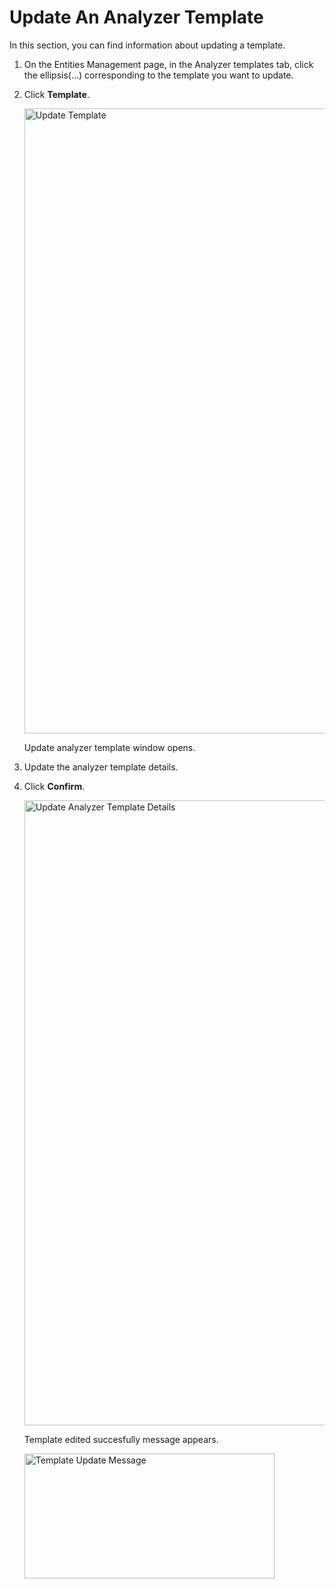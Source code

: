 # Update An Analyzer Template

In this section, you can find information about updating a template. 

1. On the Entities Management page, in the Analyzer templates tab, click the ellipsis(...) corresponding to the template you want to update.

1. Click **Template**.

    <img src="../images/update-template-button.png" alt="Update Template" width="1000" height="1000"/>

    Update analyzer template window opens.

1. Update the analyzer template details.

1. Click **Confirm**.

    <img src="../images/update-template.png" alt="Update Analyzer Template Details" width="1000" height="1000"/>

    Template edited succesfully message appears.

    <img src="../images/update-template-message.png" alt="Template Update Message" width="400" height="200"/>